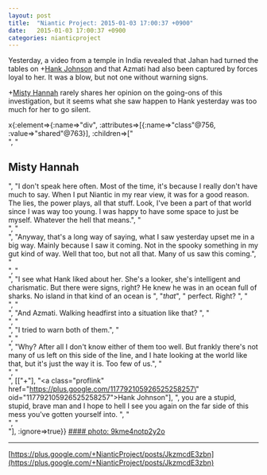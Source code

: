 ```yaml
---
layout: post
title:  "Niantic Project: 2015-01-03 17:00:37 +0900"
date:   2015-01-03 17:00:37 +0900
categories: nianticproject
---
```

Yesterday, a video from a temple in India revealed that Jahan had turned the tables on +[Hank Johnson](https://plus.google.com/117792105926525258257 "") and that Azmati had also been captured by forces loyal to her. It was a blow, but not one without warning signs.

+[Misty Hannah](https://plus.google.com/104253779462149704457 "") rarely shares her opinion on the going-ons of this investigation, but it seems what she saw happen to Hank yesterday was too much for her to go silent.

x{:element=>{:name=>"div", :attributes=>[{:name=>"class"@756, :value=>"shared"@763}], :children=>["<br />", "<h2>Misty Hannah</h2>", "I don't speak here often. Most of the time, it's because I really don't have much to say. When I put Niantic in my rear view, it was for a good reason. The lies, the power plays, all that stuff. Look, I've been a part of that world since I was way too young. I was happy to have some space to just be myself. Whatever the hell that means.", "<br />", "<br />", "Anyway, that's a long way of saying, what I saw yesterday upset me in a big way. Mainly because I saw it coming. Not in the spooky something in my gut kind of way. Well that too, but not all that. Many of us saw this coming.", "<br />", "<br />", "I see what Hank liked about her. She's a looker, she's intelligent and charismatic. But there were signs, right? He knew he was in an ocean full of sharks. No island in that kind of an ocean is ", "<i>that</i>", " perfect. Right? ", "<br />", "<br />", "And Azmati. Walking headfirst into a situation like that? ", "<br />", "<br />", "I tried to warn both of them.", "<br />", "<br />", "Why? After all I don't know either of them too well. But frankly there's not many of us left on this side of the line, and I hate looking at the world like that, but it's just the way it is. Too few of us.", "<br />", "<br />", [["+"], "<a class=\"proflink\" href=\"https://plus.google.com/117792105926525258257\" oid=\"117792105926525258257\">Hank Johnson</a>"], ", you are a stupid, stupid, brave man and I hope to hell I see you again on the far side of this mess you've gotten yourself into. ", "<br />", "<br />"], :ignore=>true}}
[#### photo: 9kme4notp2y2o](https://lh3.googleusercontent.com/-uhdaeOJ-C-g/VKeUITTZvaI/AAAAAAAAAO4/cAoI4NNCBY8/Deceiver.jpg "")
- - -
[https://plus.google.com/+NianticProject/posts/JkzmcdE3zbn](https://plus.google.com/+NianticProject/posts/JkzmcdE3zbn)
